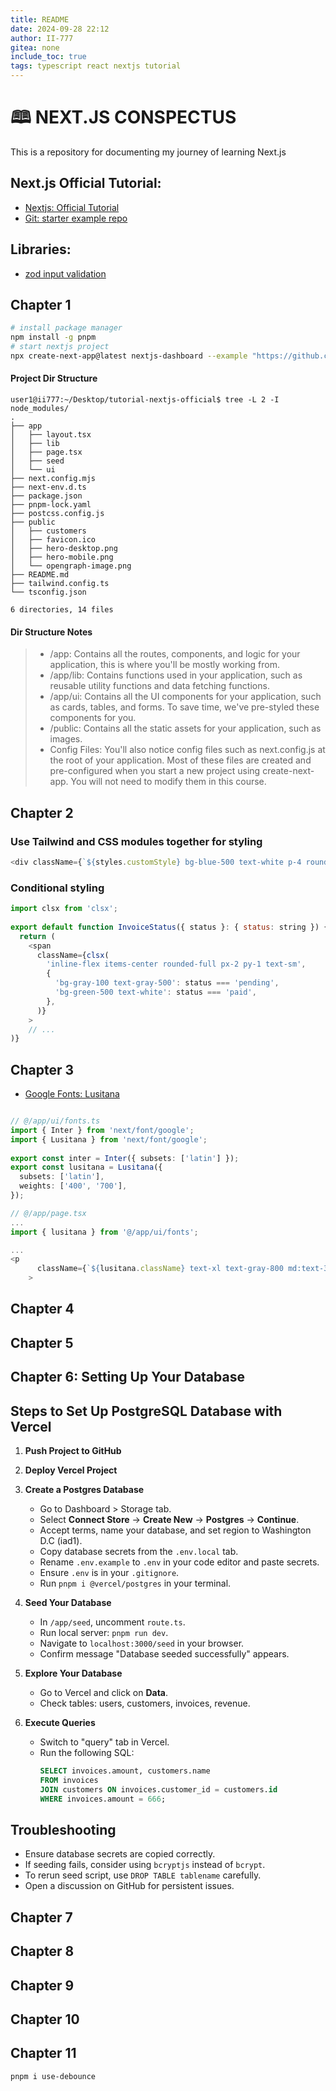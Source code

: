 ```yaml
---
title: README
date: 2024-09-28 22:12
author: II-777
gitea: none
include_toc: true
tags: typescript react nextjs tutorial
---
```


# 🕮 NEXT.JS CONSPECTUS

This is a repository for documenting my journey of learning Next.js

## Next.js Official Tutorial:
- [Nextjs: Official Tutorial](https://nextjs.org/learn/dashboard-app) 
- [Git: starter example repo](https://github.com/vercel/next-learn/tree/main/dashboard/starter-example)
## Libraries:
- [zod input validation](https://zod.dev/?id=ip-addresses)

## Chapter 1
```bash
# install package manager
npm install -g pnpm
# start nextjs project 
npx create-next-app@latest nextjs-dashboard --example "https://github.com/vercel/next-learn/tree/main/dashboard/starter-example" --use-pnpm
```
#### Project Dir Structure
```plaintext
user1@ii777:~/Desktop/tutorial-nextjs-official$ tree -L 2 -I node_modules/
.
├── app
│   ├── layout.tsx
│   ├── lib
│   ├── page.tsx
│   ├── seed
│   └── ui
├── next.config.mjs
├── next-env.d.ts
├── package.json
├── pnpm-lock.yaml
├── postcss.config.js
├── public
│   ├── customers
│   ├── favicon.ico
│   ├── hero-desktop.png
│   ├── hero-mobile.png
│   └── opengraph-image.png
├── README.md
├── tailwind.config.ts
└── tsconfig.json

6 directories, 14 files
```
#### Dir Structure Notes
> - /app: Contains all the routes, components, and logic for your application, this is where you'll be mostly working from.
> - /app/lib: Contains functions used in your application, such as reusable utility functions and data fetching functions.
> - /app/ui: Contains all the UI components for your application, such as cards, tables, and forms. To save time, we've pre-styled these components for you.
> - /public: Contains all the static assets for your application, such as images.
> - Config Files: You'll also notice config files such as next.config.js at the root of your application. Most of these files are created and pre-configured when you start a new project using create-next-app. You will not need to modify them in this course.


## Chapter 2
### Use Tailwind and CSS modules together for styling
```js
<div className={`${styles.customStyle} bg-blue-500 text-white p-4 rounded`} />
```

### Conditional styling
```js
import clsx from 'clsx';
 
export default function InvoiceStatus({ status }: { status: string }) {
  return (
    <span
      className={clsx(
        'inline-flex items-center rounded-full px-2 py-1 text-sm',
        {
          'bg-gray-100 text-gray-500': status === 'pending',
          'bg-green-500 text-white': status === 'paid',
        },
      )}
    >
    // ...
)}
```

## Chapter 3
- [Google Fonts: Lusitana](https://fonts.google.com/specimen/Lusitana?query=Lusitana)
```ts

// @/app/ui/fonts.ts
import { Inter } from 'next/font/google';
import { Lusitana } from 'next/font/google';
 
export const inter = Inter({ subsets: ['latin'] });
export const lusitana = Lusitana({
  subsets: ['latin'],
  weights: ['400', '700'],
});
```

```ts
// @/app/page.tsx
...
import { lusitana } from '@/app/ui/fonts';

...
<p
      className={`${lusitana.className} text-xl text-gray-800 md:text-3xl md:leading-normal`}
    >
```

## Chapter 4
## Chapter 5
## Chapter 6: Setting Up Your Database
## Steps to Set Up PostgreSQL Database with Vercel

1. **Push Project to GitHub**
2. **Deploy Vercel Project**
3. **Create a Postgres Database**
   - Go to Dashboard > Storage tab.
   - Select **Connect Store** → **Create New** → **Postgres** → **Continue**.
   - Accept terms, name your database, and set region to Washington D.C (iad1).
   - Copy database secrets from the `.env.local` tab.
   - Rename `.env.example` to `.env` in your code editor and paste secrets.
   - Ensure `.env` is in your `.gitignore`.
   - Run `pnpm i @vercel/postgres` in your terminal.

5. **Seed Your Database**
   - In `/app/seed`, uncomment `route.ts`.
   - Run local server: `pnpm run dev`.
   - Navigate to `localhost:3000/seed` in your browser.
   - Confirm message "Database seeded successfully" appears.

6. **Explore Your Database**
   - Go to Vercel and click on **Data**.
   - Check tables: users, customers, invoices, revenue.

7. **Execute Queries**
   - Switch to "query" tab in Vercel.
   - Run the following SQL:
     ```sql
     SELECT invoices.amount, customers.name
     FROM invoices
     JOIN customers ON invoices.customer_id = customers.id
     WHERE invoices.amount = 666;
     ```

## Troubleshooting
- Ensure database secrets are copied correctly.
- If seeding fails, consider using `bcryptjs` instead of `bcrypt`.
- To rerun seed script, use `DROP TABLE tablename` carefully.
- Open a discussion on GitHub for persistent issues.

## Chapter 7
## Chapter 8
## Chapter 9
## Chapter 10
## Chapter 11
```bash
pnpm i use-debounce
```
